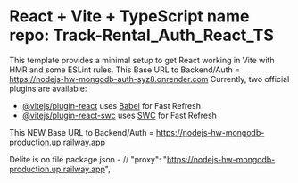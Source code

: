 # React + Vite + TypeScript name repo: Track-Rental_Auth_React_TS

This template provides a minimal setup to get React working in Vite with HMR and
some ESLint rules. This Base URL to Backend/Auth =
https://nodejs-hw-mongodb-auth-syz8.onrender.com Currently, two official plugins
are available:

- [@vitejs/plugin-react](https://github.com/vitejs/vite-plugin-react/blob/main/packages/plugin-react/README.md)
  uses [Babel](https://babeljs.io/) for Fast Refresh
- [@vitejs/plugin-react-swc](https://github.com/vitejs/vite-plugin-react-swc)
  uses [SWC](https://swc.rs/) for Fast Refresh

This NEW Base URL to Backend/Auth =
https://nodejs-hw-mongodb-production.up.railway.app

Delite is on file package.json - // "proxy":
"https://nodejs-hw-mongodb-production.up.railway.app",
